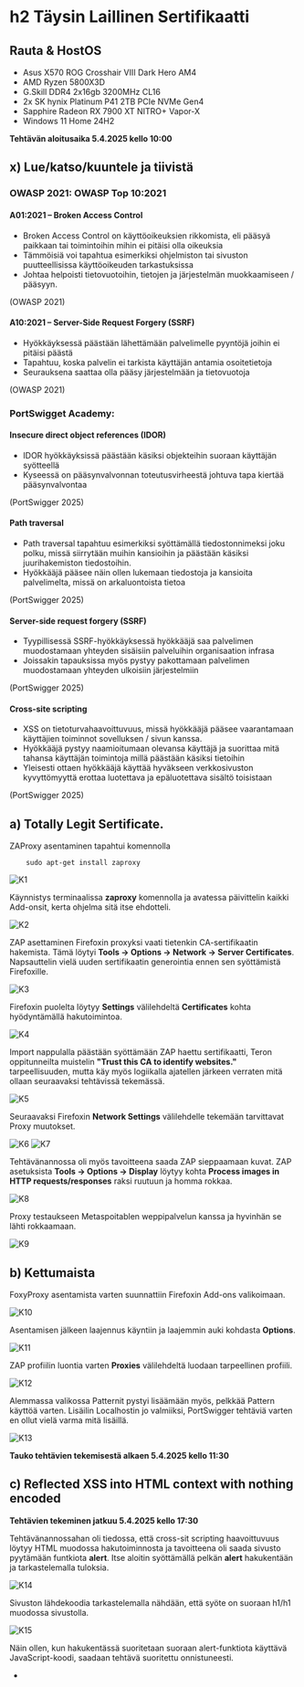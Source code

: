 # h2 Täysin Laillinen Sertifikaatti

## Rauta & HostOS

- Asus X570 ROG Crosshair VIII Dark Hero AM4
- AMD Ryzen 5800X3D
- G.Skill DDR4 2x16gb 3200MHz CL16
- 2x SK hynix Platinum P41 2TB PCIe NVMe Gen4
- Sapphire Radeon RX 7900 XT NITRO+ Vapor-X
- Windows 11 Home 24H2

**Tehtävän aloitusaika 5.4.2025 kello 10:00**

## x) Lue/katso/kuuntele ja tiivistä

### OWASP 2021: OWASP Top 10:2021

#### A01:2021 – Broken Access Control
- Broken Access Control on käyttöoikeuksien rikkomista, eli pääsyä paikkaan tai toimintoihin mihin ei pitäisi olla oikeuksia
- Tämmöisiä voi tapahtua esimerkiksi ohjelmiston tai sivuston puutteellisissa käyttöoikeuden tarkastuksissa
- Johtaa helpoisti tietovuotoihin, tietojen ja järjestelmän muokkaamiseen / pääsyyn.

(OWASP 2021)
#### A10:2021 – Server-Side Request Forgery (SSRF)
- Hyökkäyksessä päästään lähettämään palvelimelle pyyntöjä joihin ei pitäisi päästä
- Tapahtuu, koska palvelin ei tarkista käyttäjän antamia osoitetietoja
- Seurauksena saattaa olla pääsy järjestelmään ja tietovuotoja

(OWASP 2021)
### PortSwigget Academy:

#### Insecure direct object references (IDOR)
- IDOR hyökkäyksissä päästään käsiksi objekteihin suoraan käyttäjän syötteellä
- Kyseessä on pääsynvalvonnan toteutusvirheestä johtuva tapa kiertää pääsynvalvontaa

(PortSwigger 2025)
#### Path traversal
- Path traversal tapahtuu esimerkiksi syöttämällä tiedostonnimeksi joku polku, missä siirrytään muihin kansioihin ja päästään käsiksi juurihakemiston tiedostoihin.
- Hyökkääjä pääsee näin ollen lukemaan tiedostoja ja kansioita palvelimelta, missä on arkaluontoista tietoa

(PortSwigger 2025)
#### Server-side request forgery (SSRF)
- Tyypillisessä SSRF-hyökkäyksessä hyökkääjä saa palvelimen muodostamaan yhteyden sisäisiin palveluihin organisaation infrasa
- Joissakin tapauksissa myös pystyy pakottamaan palvelimen muodostamaan yhteyden ulkoisiin järjestelmiin

(PortSwigger 2025)
#### Cross-site scripting
- XSS on tietoturvahaavoittuvuus, missä hyökkääjä pääsee vaarantamaan käyttäjien toiminnot sovelluksen / sivun kanssa.
- Hyökkääjä pystyy naamioitumaan olevansa käyttäjä ja suorittaa mitä tahansa käyttäjän toimintoja millä päästään käsiksi tietoihin
- Yleisesti ottaen hyökkääjä käyttää hyväkseen verkkosivuston kyvyttömyyttä erottaa luotettava ja epäluotettava sisältö toisistaan

(PortSwigger 2025)
## a) Totally Legit Sertificate.
ZAProxy asentaminen tapahtui komennolla

        sudo apt-get install zaproxy

![K1](1.png)

Käynnistys terminaalissa **zaproxy** komennolla ja avatessa päivittelin kaikki Add-onsit, kerta ohjelma sitä itse ehdotteli.

![K2](2.png)

ZAP asettaminen Firefoxin proxyksi vaati tietenkin CA-sertifikaatin hakemista. Tämä löytyi **Tools -> Options -> Network -> Server Certificates**. Napsauttelin vielä uuden sertifikaatin generointia ennen sen syöttämistä Firefoxille.

![K3](3.png)

Firefoxin puolelta löytyy **Settings** välilehdeltä **Certificates** kohta hyödyntämällä hakutoimintoa.

![K4](4.png)

Import nappulalla päästään syöttämään ZAP haettu sertifikaatti, Teron oppitunneilta muistelin **"Trust this CA to identify websites."** tarpeellisuuden, mutta käy myös logiikalla ajatellen järkeen verraten mitä ollaan seuraavaksi tehtävissä tekemässä.

![K5](5.png)

Seuraavaksi Firefoxin **Network Settings** välilehdelle tekemään tarvittavat Proxy muutokset.

![K6](6.png)
![K7](7.png)

Tehtävänannossa oli myös tavoitteena saada ZAP sieppaamaan kuvat. ZAP asetuksista **Tools -> Options -> Display** löytyy kohta **Process images in HTTP requests/responses** raksi ruutuun ja homma rokkaa.

![K8](8.png)

Proxy testaukseen Metaspoitablen weppipalvelun kanssa ja hyvinhän se lähti rokkaamaan.

![K9](9.png)

## b) Kettumaista
FoxyProxy asentamista varten suunnattiin Firefoxin Add-ons valikoimaan.

![K10](10.png)

Asentamisen jälkeen laajennus käyntiin ja laajemmin auki kohdasta **Options**.

![K11](11.png)

ZAP profiilin luontia varten **Proxies** välilehdeltä luodaan tarpeellinen profiili.

![K12](12.png)

Alemmassa valikossa Patternit pystyi lisäämään myös, pelkkää Pattern käyttöä varten. Lisäilin Localhostin jo valmiiksi, PortSwigger tehtäviä varten en ollut vielä varma mitä lisäillä.

![K13](13.png)

**Tauko tehtävien tekemisestä alkaen 5.4.2025 kello 11:30**

## c) Reflected XSS into HTML context with nothing encoded
**Tehtävien tekeminen jatkuu 5.4.2025 kello 17:30**

Tehtävänannossahan oli tiedossa, että cross-sit scripting haavoittuvuus löytyy HTML muodossa hakutoiminnosta ja tavoitteena oli saada sivusto pyytämään funtkiota **alert**. Itse aloitin syöttämällä pelkän **alert** hakukentään ja tarkastelemalla tuloksia.

![K14](14.png)

Sivuston lähdekoodia tarkastelemalla nähdään, että syöte on suoraan h1/h1 muodossa sivustolla.

![K15](15.png)

Näin ollen, kun hakukentässä suoritetaan suoraan alert-funktiota käyttävä JavaScript-koodi, saadaan tehtävä suoritettu onnistuneesti.

- <Script> tagit toimittaa tässä tapauksessa tapaa kertoa HTML käyttävälle selaimella, että niiden sisällä on suoritettava JavaScript
- alert(1) funtkio on JavaScript-koodi, joka luo ponnahdusikkunan selaimeen ja tulosteena 1.

![K16](16.png)

Ja kun tarkastellaan tarkemmin uutta osoiteriviä, nähdään sielä suoritettu skripti myös.

![K17](17.png)

Tehtävä tämän myötä suoritettu.

![K18](18.png)

(PortSwigger 2025)
## d) Stored XSS into HTML context with nothing encoded
Tehtävänannon perusteella oli tiedossa, että tavoitteena oli tällä kertaa löytää vastaava haavoittuuvuus kuin c) tehtävässä, mutta tällä kertaa blog postin kommenttikentästä. Tehtävä auki ja valitsin näistä vain ensimmäisen blogi postauksen.

![K19](19.png)

Testasin ensin kommenttikenttää ja tarkistelin lähdekoodia millaisessa muodossa syöte ilmenee.

![K20](20.png)
![K21](21.png)
![K22](22.png)

Ja kuten testistä nähdään, viesti löytyy suoraan p/p viitteen sisältä. Mitä jos syötetäänkin HTML koodia kommenttikenttään ja annetaan oma viestimme otsikointimuodosa h1/h1? 

![K23](23.png)

Viestihän näyttää tulevan otsikkona perille!

![K24](24.png)

Tavoitteena oli siis saada jälleen kutsumaan alert funktiota, kun blogipostia katsellaan joten annetaan edellisen tehtävän JavaScipt-koodi kommenttina.

![K25](25.png)

Ja nyt kun tarkastellaan blogin sivustoa, saadaan palautteena suoritettu skripti ja tehtävä onnistuneesti suoritettuna.

![K27](27.png)
![K26](26.png)

(PortSwigger 2025)
## e) File path traversal, simple case
ZAP päälle ja tehtävä auki. Tehtävänannossa on annettu selvät ohjeet löytää File path traversal tavalla /etc/passwd. Etusivulta löytyy valikoima erilaisia tuotteita, joten alkuun yksi niistä auki ja katsotaan tarkemmin mitä ZAP tuottaa.

![K28](28.png)

GET:eistä pistää itselle silmään **GET:image(filename)** etenkin sen takia, että siinä on juuri tuo filename. Portswiggerin "What is path traversal" esimerkit sisälsi nimenomaan hyökkäyksiä missä hyökkääjä hyödyntää filename parametriä.

![K29](29.png)

ZAP:issa komento **CTRL+W** avaa suoraan Requesterin, missä voidaan tarkastella tarkemmin GET requestia. Ja sieltähän pistää silmään tietenkin tässä tapauksessa 8.jpg kuvan **filename=8.jpg**

![K30](30.png)

Mitä jos vaihdetaan kuvan tilalle kutsu tarkastella /etc/passwd sisältöä? Lisäämällä filename= perään ../../../etc/passwd ja lähettämällä Request. Responsessa pitäisi näkyä mahdollisesti jotain, sillä Unix pohjaisissa järjestelmissä tämä polku sisältää tyypillisesti palvelimelle rekisteröidyt käyttäjät.

![K31](31.png)

Responsessa HTTP/1.1 400 Bad Request ja "Missing parameter 'filename'" aiheutti kyllä hetken harmaita hiuksia. Tarkemmalla vilkaisulla muokattuun filename syötteeseen huomasin, että olin vahingossa poistanut = merkin filename perästä. Uusi yritys perään muokatulla rivillä.

![K32](32.png)

Tällä kertaa HTTP/1.1 200 OK, joten homma meni ainakin läpi. Nyt ku ei tarkastella enään kuvaa, voidaan vaihtaa Body: Image alta Text tilalle niin nähdään Response tarkemmin.

![K33](33.png)

Responsessahan näkyy selvästi /etc/passwd sisältöä, eli palvelimelle rekisteröityjä käyttäjiä ja kun palaillaan takaisin Firefoxiin tarkastelemaan niin harjoitus näyttää olevan suoritettu.

![K34](34.png)

(PortSwigger 2025)
## f) File path traversal, traversal sequences blocked with absolute path bypass
Ideahan tässä tehtävänannossa on sama, saada esiin /etc/passwd tiedosto. Ainoa ero on se, että tällä kertaa sivusto on konfiguroitu niin ettei ../ sekvenssejä pystytä käyttämään eli kuten tehtävän nimi antaa jo ymmärtää. Tehtäväsivuston ensinäkymä on samanlainen, joten availlaan ensimmäinen sivuston valinnoista ja tarkastellaan tarkemmin ZAProxyssä.

![K35](35.png)

GET:image(filename) jälleen auki **CTRL+W** komennolla ja tällä kertaa nähdäänkin samanlainen polku, mutta kuvalla 16.jpg.

![K36](36.png)
![K37](37.png)

Testasin kuitenkin, mitä tapahtuu jos syötän edellisen tehtäävän vastaavan ../../../etc/passwd ja lähetän pyynnön. Vastauksena saatiin kuitenkin "No such file", eli toiminto on blokattu, kuten ohjeistuksesta olikin tiedossa.

![K38](38.png)

PortSwiggerin sivuilla onkin puhetta siitä, että joissakin tapauksissa on mahdollista käyttään "absoluuttista polkua", joten jätin syötteestä vain alun ../../../ pois ja laitoin pelkän **filename=/etc/passwd**

![K39](39.png)

Ja näin. Reseponsesta löydetään jälleen vastaavat käyttäjätiedot passwd tiedoston syötteestä.

![K40](40.png)

(PortSwigger 2025)
## g) File path traversal, traversal sequences stripped non-recursively
Tavoite on jälleen sama, päästä tarkastelemaan /etc/passwd tiedoston tietoja. Tällä kertaa kuitenkin suojausta sivustolla muutettu niin, että se poistaa tiedostonnimestä polkuja läpikäyvät sekvenssit ja edellinen absoluuttinen polku on suojattu, eli jos syötetään esimerkiksi ../../../etc/passwd jäljelle ei jää mitään mihin siirtyä. Sivustolle mennessä jälleen valinnanvaraa, mutta tarkistellaan ensimmäistä ZAProxyssä tarkemmin.

![K41](41.png)
![K42](42.png)

Kuten mainitsin, ratkaisu ei voi olla absoluuttinen polku eikä tyypillinen polkuja läpikäyvä sekvenssi ../../../, vaan ratkaisu tulee olla jotain muuta. PortSwigger tarjoilee jälleen lapaan tavan, missä hyödynnetään sisäkkäisiä läpikulkusekvenssejä eli käytännössä lisätään syöte tuplana ja suojaus poistaa niistä vain sisemmät sekvenssit. Syötin filename perään **=....//....//....//etc/passwd** ja testasin lähettää Requestin. 

![K43](43.png)

Ja kuten nähdään, Reponsena saadaan jälleen /etc/passwd sisältö. Tässä tapauksessa kun syötettiin tuplana läpikulkusekvenssit, poistaa suojaus pyynnöstä vain sisimmäiset joten jäljelle jää vielä vastaava setti sekvenssejä poiston jälkeenkin.

![K44](44.png)

(PortSwigger 2025)

**Tauko tehtävien tekemisestä alkaen 5.4.2025 kello 20:15**

## h) Insecure direct object references
**Tehtävien tekeminen jatkuu 6.4.2025 kello 11:30**

Harjoituksen tavoitteena ja ohjeistuksena on suorittaa tyypillinen IDOR hyökkäys. Tehtävä auki ja tarkastellaan mitä tarjolla.

![K45](45.png)

Valitsin yhden kaupan tuotteista, mutta pisti myös samalla silmään vaihtoehdot "My Account" ja "Live chat". Tarkastelin hieman ZAP kautta tuotesivua, mutta tällä kertaa mitään vastaavaa ratkaisua ei löytynyt ja oikeastaan ainoa GET:product(productid) ei sisältänyt mitään merkittävää.

![K46](46.png)
![K47](47.png)

Siirryin tarkastelemaan **My Account** sivustoa ja syöttelinkin testiksi syötteen ja tarkastelin sitä ZAProxyssä, mutta ei sieltäkään mitään mielenkiintoista varsinaisesti löytynyt.

![K49](48.png)
![K49](49.png)

Hetken aikaan pyörin sivustolla ja olin vähän jumissa, mutta palasin tarkastelemaan varsinaista tehtävänantoa PortSwiggerin sivustolla ja huomasin, että tehtävässä pitää tarkastella **"user chat logs directly on the server's file system**, joten etsinnässä siis syöte mihin pääsee kirjoittamaan. Hyppäsin chattailemaan Live Chattiin, missä vastassa oli Hal Pline chatbotti.

![K50](50.png)

Ei se botti ainakaan suoraa antanut salasanaa pyytämällä, no mutta painetaan **View transcript** ja tarkastellaan tarkemmin ZAP puolella, mitä sisältää.

![K52](52.png)

GET:2.txt on siis selvästi chatbotin kanssa käymäni keskustelu. Tehtävänannossa olikin tavoite löytää tiedot staattisesta URL osoitteesta, joten mitä jos vaihdetaan Requestin 2.txt johonkin toiseen ja lähetään se takaisin?

![K53](53.png)

**"No transcript"** eli 0.txt ei sisällä mitään luettavaa. Kokeillaan seuraavaksi 1.txt.

![K54](54.png)

Bingo. Responsessa nähdään joku tallennettu keskustelu toisen kanssa, missä näyttää olevan myös salasana. Chatti ei varsinaisti kerro, onko keskustelija Carlos, mutta tehtävänannosta tiedämme sen olevan käyttäjätunnus joten testaan kirjautua tiedoilla.

![K55](55.png)

Ja toimiihan se, kirjautuminen onnistunut ja harjoitus suoritettu onnistuneesti. Harjoituksessa osoitettiin, kuinka IDOR-havoittuvuudella voi päästä käsiksi muiden käyttäjien Chatbot keskusteluihin muuttamalla vain osoitteen tietoja.

![K56](56.png)

(PortSwigger 2025)
## i) Basic SSRF against the local server
Tavoitteena oli suorittaa tyypillinen SSRF hyökkäys paikallista palvelinta vastaan. Tehtävää avatessa nähdään jälleen tuotteita, joten avataan yksi niistä ja perehdytään tarkemmin.

![K57](57.png)
![K59](59.png)

Tuotteiden alla oli mahdollisuus tarkastaa saldotilanne, joten tarkastelin ja katsoin mitä syöte antaa ZAProxyn puolella. 

![K59](59.png)
![K60](60.png)

PortSwiggerin sivustolla olikin puhetta siitä, miten tyypillinen localhost SSRF hyökkäys toimii muokkaamalla StockApi:a ja lähettämällä HTTP-pyyntö takaisin palvelimelle Proxyn kautta. Tämän takia tarkastelinkin tarkemmin product sivuston POST:stock syötettä Requesterissä. Ajattelin, että mikäli StockApi osoitetta muokkaa siihen mihin haluaa mennä saataisiin joku vastaus takaisin. Muokkailin **stockApi=http://localhost/admin**, koska tehtävän tavoitehan oli päästä tuhoamaan admin sivustolta käyttäjä Carlos. 

![K62](62.png)

Responsesta nähdäänkin HTML syötettä, missä esimerkiksi selvästi Admin panel, Carlos ja Delete nappula? Yritin avata uutta osoitetta Firefoxissa.

![K63](63.png)
![K64](64.png)

Ei toiminut lainkaan, yritin tätä useampaan kertaan muttei lähtenyt toimimaan. Tämän jälkeen yritin mennä vielä muokkaamisen jälkeen suoraan /admin sivustolle, mutta sinnekkään ei päässyt.

![K65](65.png)

Tässä vaiheessa en oikein tiennyt enään mitä tehdä, koska PortSwiggerin artikkelissakaan ei asiasta varsinaisesti puhuttu. Päädyin tarkastelemaan **Solution** kohtaa ja huomasin, että hyökkäys pitää lähettää niin, että lähetetään suoraan stockApi parametri millä poistetaan käyttäjä carlos. Ja kuten muutamassa kuvassa ylempää nähdäänkin, silähän on tuo kyseinen **/admin/delete?username=carlos** näkyvissä, mutta en vain jotenkin tajunnut käyttää sitä suoraan.

![K66](66.png)
![K68](68.png)

Lopulta kun lähetetään **stockApi=http://localhost/admin/delete?username=carlos** saadaan tehtävä suoritettu onnistuneesti.

![K69](69.png)

Käytännössä siis tässä tehtävässä verkkokauppa käyttää StockApi pyyntöä kysyäkseen varastotietoja ja sitä kautta hyökkääjä pystyy muuttamaan URL osoitetta ja tekemään pyynnön suoraan palvelimen omaan sisäiseen osoitteeseen http://localhost/admin.

(PortSwigger 2025)

**Tehtävän lopetusaika 6.4.2025 kello 16:30. Aktiivista työskentelyä yhteensä noin 9 tuntia 45 minuuttia.**

## Lähteet
Karvinen T 2025. h2 Täysin Laillinen Sertifikaatti. Tero Karvisen verkkosivut. Luettavissa: https://terokarvinen.com/tunkeutumistestaus/ Luettu 5.4.2025

OWASP 2021. A01:2021 – Broken Access Control. Luettavissa: https://owasp.org/Top10/A01_2021-Broken_Access_Control/ Luettu 5.4.2025

OWASP 2021. A10:2021 – Server-Side Request Forgery (SSRF). Luettavissa: https://owasp.org/Top10/A10_2021-Server-Side_Request_Forgery_%28SSRF%29/ Luettu 5.4.2025

PortSwigger 2025. Insecure direct object references (IDOR). Luettavissa: https://portswigger.net/web-security/access-control/idor Luettu 5.4.2025

PortSwigger 2025. Server-side request forgery (SSRF). Luettavissa: https://portswigger.net/web-security/ssrf Luettu 5.4.2025

PortSwigger 2025. Cross-site scripting. Luettavissa: https://portswigger.net/web-security/cross-site-scripting Luettu 5.4.2025

PortSwigger 2025. Lab: Reflected XSS into HTML context with nothing encoded. Luettavissa: https://portswigger.net/web-security/cross-site-scripting/reflected/lab-html-context-nothing-encoded Luettu 5.4.2025

PortSwigger 2025. Lab: Stored XSS into HTML context with nothing encoded. Luettavissa: https://portswigger.net/web-security/cross-site-scripting/stored/lab-html-context-nothing-encoded Luettu 5.4.2025

PortSwigger 2025. Lab: File path traversal, simple case. Luettavissa: https://portswigger.net/web-security/file-path-traversal/lab-simple Luettu 5.4.2025

PortSwigger 2025. Lab: File path traversal, traversal sequences blocked with absolute path bypass. Luettavissa: https://portswigger.net/web-security/file-path-traversal/lab-absolute-path-bypass Luettu 5.4.2025

PortSwigger 2025. Lab: File path traversal, traversal sequences stripped non-recursively. Luettavissa: https://portswigger.net/web-security/file-path-traversal/lab-sequences-stripped-non-recursively Luettu 5.4.2025

PortSwigger 2025. Lab: Insecure direct object references. Luettavissa: https://portswigger.net/web-security/access-control/lab-insecure-direct-object-references Luettu 6.4.2025

PortSwigger 2025. Lab: Basic SSRF against the local server. Luettavissa: https://portswigger.net/web-security/ssrf/lab-basic-ssrf-against-localhost Luettu 6.4.2025
